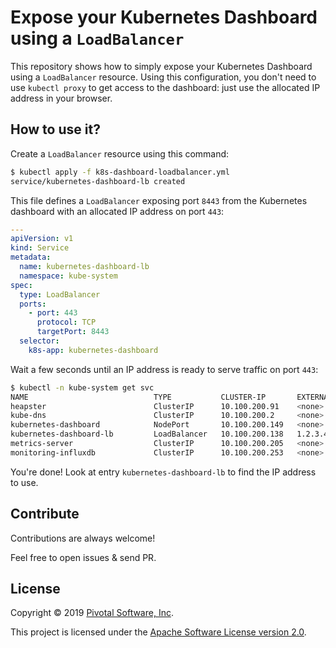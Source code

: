 # Expose your Kubernetes Dashboard using a `LoadBalancer`

This repository shows how to simply expose your Kubernetes Dashboard using
a `LoadBalancer` resource. Using this configuration, you don't need to use
`kubectl proxy` to get access to the dashboard: just use the allocated IP
address in your browser.

## How to use it?

Create a `LoadBalancer` resource using this command:
```bash
$ kubectl apply -f k8s-dashboard-loadbalancer.yml
service/kubernetes-dashboard-lb created
```

This file defines a `LoadBalancer` exposing port `8443` from the Kubernetes
dashboard with an allocated IP address on port `443`:
```yaml
---
apiVersion: v1
kind: Service
metadata:
  name: kubernetes-dashboard-lb
  namespace: kube-system
spec:
  type: LoadBalancer
  ports:
    - port: 443
      protocol: TCP
      targetPort: 8443
  selector:
    k8s-app: kubernetes-dashboard
```

Wait a few seconds until an IP address is ready to serve traffic on port `443`:
```bash
$ kubectl -n kube-system get svc
NAME                            TYPE           CLUSTER-IP       EXTERNAL-IP   PORT(S)         AGE
heapster                        ClusterIP      10.100.200.91    <none>        8443/TCP        30d
kube-dns                        ClusterIP      10.100.200.2     <none>        53/UDP,53/TCP   30d
kubernetes-dashboard            NodePort       10.100.200.149   <none>        443:32283/TCP   30d
kubernetes-dashboard-lb         LoadBalancer   10.100.200.138   1.2.3.4       443:30006/TCP   7m38s
metrics-server                  ClusterIP      10.100.200.205   <none>        443/TCP         30d
monitoring-influxdb             ClusterIP      10.100.200.253   <none>        8086/TCP        30d
```

You're done! Look at entry `kubernetes-dashboard-lb` to find the IP address to use.

## Contribute

Contributions are always welcome!

Feel free to open issues & send PR.

## License

Copyright &copy; 2019 [Pivotal Software, Inc](https://pivotal.io).

This project is licensed under the [Apache Software License version 2.0](https://www.apache.org/licenses/LICENSE-2.0).
